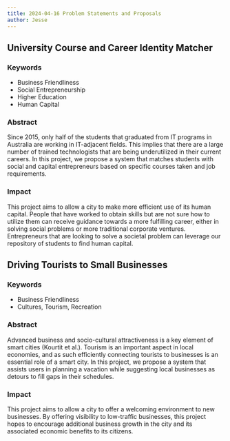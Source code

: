 ```yaml
---
title: 2024-04-16 Problem Statements and Proposals
author: Jesse
---
```


## University Course and Career Identity Matcher

### Keywords

- Business Friendliness
- Social Entrepreneurship
- Higher Education
- Human Capital

### Abstract

Since 2015, only half of the students that graduated from IT programs in Australia are working in IT-adjacent fields. This implies that there are a large number of trained technologists that are being underutilized in their current careers. In this project, we propose a system that matches students with social and capital entrepreneurs based on specific courses taken and job requirements.

### Impact

This project aims to allow a city to make more efficient use of its human capital. People that have worked to obtain skills but are not sure how to utilize them can receive guidance towards a more fulfilling career, either in solving social problems or more traditional corporate ventures. Entrepreneurs that are looking to solve a societal problem can leverage our repository of students to find human capital.

## Driving Tourists to Small Businesses

### Keywords

- Business Friendliness
- Cultures, Tourism, Recreation

### Abstract

Advanced business and socio-cultural attractiveness is a key element of smart cities (Kourtit et al.). Tourism is an important aspect in local economies, and as such efficiently connecting tourists to businesses is an essential role of a smart city. In this project, we propose a system that assists users in planning a vacation while suggesting local businesses as detours to fill gaps in their schedules.

### Impact

This project aims to allow a city to offer a welcoming environment to new businesses. By offering visibility to low-traffic businesses, this project hopes to encourage additional business growth in the city and its associated economic benefits to its citizens.

